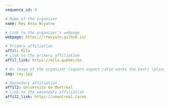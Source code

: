 ```yaml
---
sequence_id: 3

# Name of the organizer
name: Rey Reza Wiyatno

# Link to the organizer's webpage
webpage: https://rrwiyatn.github.io/

# Primary affiliation
affil: Mila
# Link to the primary affiliation
affil_link: https://mila.quebec/en

# An image of the organizer (square aspect ratio works the best) (place in the `assets/img/organizers` directory)
img: rey.jpg

# Secondary affiliation
affil2: Universite de Montreal
# Link to the secondary affiliation
affil2_link: https://umontreal.ca/en
---
```

